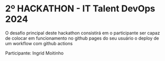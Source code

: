 #  2º HACKATHON - IT Talent DevOps 2024

O desafio principal deste hackathon consistirá em o participante ser capaz de colocar em
funcionamento no github pages do seu usuário o deploy de um workflow com github
actions

Participante:
Ingrid Moitinho 

